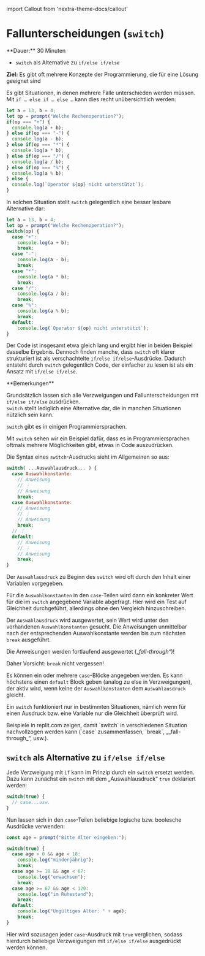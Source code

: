 import Callout from 'nextra-theme-docs/callout'

# Fallunterscheidungen (`switch`)

<Callout>
  **Dauer:** 30 Minuten

  - `switch` als Alternative zu `if/else if/else`

  **Ziel:** Es gibt oft mehrere Konzepte der Programmierung, die für eine Lösung geeignet sind
</Callout>

Es gibt Situationen, in denen mehrere Fälle unterschieden werden 
müssen. Mit `if … else if … else …` kann dies recht 
unübersichtlich werden:

```js
let a = 13, b = 4;	
let op = prompt("Welche Rechenoperation?");
if(op === "+") {
  console.log(a + b);
} else if(op === "-") {
  console.log(a - b);
} else if(op === "*") {
  console.log(a * b);
} else if(op === "/") {
  console.log(a / b);
} else if(op === "%") {
  console.log(a % b);
} else {
  console.log(`Operator ${op} nicht unterstützt`);
}
```

In solchen Situation stellt `switch` gelegentlich eine besser 
lesbare Alternative dar:

```javascript
let a = 13, b = 4;	
let op = prompt("Welche Rechenoperation?");
switch(op) {
  case "+":
    console.log(a + b);
    break;
  case "-":
    console.log(a - b);
    break;
  case "*":
    console.log(a * b);
    break;
  case "/":
    console.log(a / b);
    break;
  case "%":
    console.log(a % b);
    break;
  default:
    console.log(`Operator ${op} nicht unterstützt`);
}
```

Der Code ist insgesamt etwa gleich lang und ergibt hier in 
beiden Beispiel dasselbe Ergebnis. Dennoch finden manche,
dass `switch` oft klarer strukturiert ist als verschachtelte
`if/else if/else`-Ausdrücke. Dadurch entsteht durch `switch`
gelegentlich Code, der einfacher zu lesen ist als ein Ansatz
mit `if/else if/else`. 

<Callout type="warning">
**Bemerkungen**

Grundsätzlich lassen sich alle Verzweigungen und 
Fallunterscheidungen mit `if/else if/else` ausdrücken.  
`switch` stellt lediglich eine Alternative dar, die in
manchen Situationen nützlich sein kann.

`switch` gibt es in einigen Programmiersprachen.

Mit `switch` sehen wir ein Beispiel dafür, dass es in
Programmiersprachen oftmals mehrere Möglichkeiten gibt,
etwas in Code auszudrücken.
</Callout>


Die Syntax eines `switch`-Ausdrucks sieht im Allgemeinen so aus:

```javascript
switch( ...Auswahlausdruck... ) {
  case Auswahlkonstante:
    // Anweisung
    // ⋮
    // Anweisung
    break;
  case Auswahlkonstante:
    // Anweisung
    // ⋮
    // Anweisung
    break;
  // ⋮
  default:
    // Anweisung
    // ⋮
    // Anweisung
    break;
}
```

Der `Auswahlausdruck` zu Beginn des `switch` wird oft durch 
den Inhalt einer Variablen vorgegeben.

Für die `Auswahlkonstanten` in den `case`-Teilen 
wird dann ein konkreter Wert für die im `switch`
angegebene Variable abgefragt. Hier wird ein Test 
auf Gleichheit durchgeführt, allerdings ohne den 
Vergleich hinzuschreiben.

Der `Auswahlausdruck` wird ausgewertet, sein Wert 
wird unter den vorhandenen `Auswahlkonstanten`
gesucht. Die Anweisungen unmittelbar nach der 
entsprechenden Auswahlkonstante werden bis zum 
nächsten `break` ausgeführt.

Die Anweisungen werden fortlaufend ausgewertet 
(„_fall-through“_)!
    
Daher Vorsicht: `break` nicht vergessen!

Es können ein oder mehrere `case`-Blöcke angegeben 
werden. Es kann höchstens einen `default` Block 
geben (analog zu else in Verzweigungen), der aktiv
wird, wenn keine der `Auswahlkonstanten` dem
`Auswahlausdruck` gleicht.

Ein `switch` funktioniert nur in bestimmten 
Situationen, nämlich wenn für einen Ausdruck bzw.
eine Variable nur die Gleichheit überprüft wird.

<Callout type="warning">
Beispiele in replit.com zeigen, damit `switch`
in verschiedenen Situation nachvollzogen werden 
kann (`case` zusammenfassen, `break`, 
„_fall-through_“, usw.).
</Callout>

## `switch` als Alternative zu `if/else if/else`

Jede Verzweigung mit `if` kann im Prinzip durch
ein `switch` ersetzt werden. Dazu kann zunächst
ein `switch` mit dem „Auswahlausdruck“ `true`
deklariert werden:

```js
switch(true) {
  // case...usw.
}
```

Nun lassen sich in den `case`-Teilen beliebige
logische bzw. boolesche Ausdrücke verwenden:

```js
const age = prompt("Bitte Alter eingeben:");

switch(true) {
  case age > 0 && age < 18:
    console.log("minderjährig");
    break;
  case age >= 18 && age < 67:
    console.log("erwachsen");
    break;
  case age >= 67 && age < 120:
    console.log("im Ruhestand");
    break;
  default:
    console.log("Ungültiges Alter: " + age);
    break;
}
```

Hier wird sozusagen jeder `case`-Ausdruck mit `true`
verglichen, sodass hierdurch beliebige Verzweigungen
mit `if/else if/else` ausgedrückt werden können.

